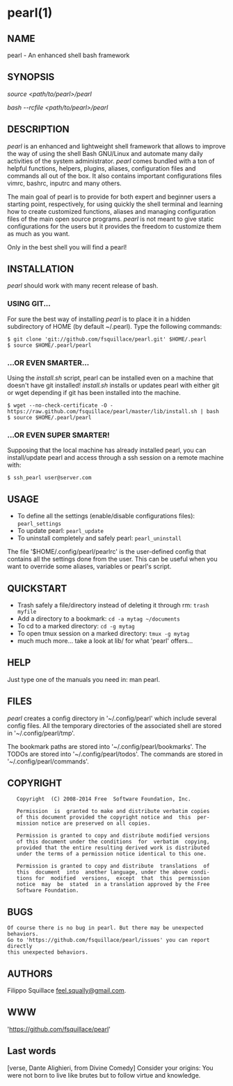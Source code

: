 # pearl(1) #

## NAME ##
pearl - An enhanced shell bash framework

## SYNOPSIS ##
*source* *<path/to/pearl>/pearl*

*bash --rcfile <path/to/pearl>/pearl*

## DESCRIPTION ##
*pearl* is an enhanced and lightweight shell framework that allows
to improve the way of using the shell Bash GNU/Linux and automate many daily
activities of the system administrator.
*pearl* comes bundled with a ton of helpful functions, helpers, plugins,
aliases, configuration files and commands all out of the box.
It also contains important configurations files
vimrc, bashrc, inputrc and many others.

The main goal of pearl is to provide for both expert and beginner users a
starting point, respectively, for using quickly the shell terminal
and learning how to create customized functions, aliases and
managing configuration files of the main open source programs.
*pearl* is not meant to give static configurations
for the users but it provides the freedom to customize
them as much as you want.

Only in the best shell you will find a pearl!

## INSTALLATION ##
*pearl* should work with many recent release of bash.

### USING GIT... ###

For sure the best way of installing *pearl* is to place it
in a hidden subdirectory of HOME (by default ~/.pearl).
Type the following commands:

    $ git clone 'git://github.com/fsquillace/pearl.git' $HOME/.pearl
    $ source $HOME/.pearl/pearl

### ...OR EVEN SMARTER... ###

Using the *install.sh* script, pearl can be installed even on a
machine that doesn't have git installed!
*install.sh* installs or updates pearl with either git or wget depending
if git has been installed into the machine.

    $ wget --no-check-certificate -O - https://raw.github.com/fsquillace/pearl/master/lib/install.sh | bash
    $ source $HOME/.pearl/pearl

### ...OR EVEN SUPER SMARTER! ###

Supposing that the local machine has already installed pearl,
you can install/update pearl and access through a ssh session
on a remote machine with:

    $ ssh_pearl user@server.com

## USAGE ##
- To define all the settings (enable/disable configurations files):
  ``pearl_settings``
- To update pearl:
  ``pearl_update``
- To uninstall completely and safely pearl:
  ``pearl_uninstall``

The file '$HOME/.config/pearl/pearlrc' is the user-defined config
that contains all the settings done from the user.
This can be useful when you want to override some aliases,
variables or pearl's script.

## QUICKSTART ##
- Trash safely a file/directory instead of deleting it through rm:
  ``trash myfile``
- Add a directory to a bookmark:
  ``cd -a mytag ~/documents``
- To cd to a marked directory:
  ``cd -g mytag``
- To open tmux session on a marked directory:
  ``tmux -g mytag``
- much much more… take a look at lib/ for what 'pearl' offers…

## HELP ##
Just type one of the manuals you need in:
    man pearl.<TAB>

## FILES ##
*pearl* creates a config directory in '~/.config/pearl' which include
several config files. All the temporary directories
of the associated shell are stored in '~/.config/pearl/tmp'.

The bookmark paths are stored into '~/.config/pearl/bookmarks'.
The TODOs are stored into '~/.config/pearl/todos'.
The commands are stored in '~/.config/pearl/commands'.

## COPYRIGHT ##

       Copyright  (C) 2008-2014 Free  Software Foundation, Inc.

       Permission  is  granted to make and distribute verbatim copies
       of this document provided the copyright notice and  this  per‐
       mission notice are preserved on all copies.

       Permission is granted to copy and distribute modified versions
       of this document under the conditions  for  verbatim  copying,
       provided that the entire resulting derived work is distributed
       under the terms of a permission notice identical to this one.

       Permission is granted to copy and distribute  translations  of
       this  document  into  another language, under the above condi‐
       tions for  modified  versions,  except  that  this  permission
       notice  may  be  stated  in a translation approved by the Free
       Software Foundation.

## BUGS ##
	Of course there is no bug in pearl. But there may be unexpected behaviors.
	Go to 'https://github.com/fsquillace/pearl/issues' you can report directly
	this unexpected behaviors.

## AUTHORS ##
Filippo Squillace <feel.squally@gmail.com>.

## WWW ##
'https://github.com/fsquillace/pearl'

## Last words ##
[verse, Dante Alighieri, from Divine Comedy]
    Consider your origins:
    You were not born to live like brutes
    but to follow virtue and knowledge.

